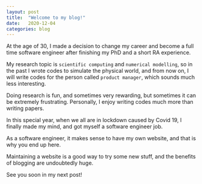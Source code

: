 ```yaml
---
layout: post
title:  "Welcome to my blog!"
date:   2020-12-04
categories: blog
---
```

At the age of 30, I made a decision to change my career and become a full time
software engineer after finishing my PhD and a short RA experience.

My research topic is `scientific computing` and `numerical modelling`, so in the past I
wrote codes to simulate the physical world, and from now on, I will write codes for
the person called `product manager`, which sounds much less interesting.

Doing research is fun, and sometimes very rewarding, but sometimes it can be
extremely frustrating. Personally, I enjoy writing codes much more than writing
papers. 

In this special year, when we all are in lockdown caused by Covid 19,
I finally made my mind, and got myself a software engineer job.

As a software engineer, it makes sense to have my own website, and that
is why you end up here.

Maintaining a website is a good way to try some new stuff,
and the benefits of blogging are undoubtedly huge.

See you soon in my next post!
